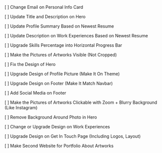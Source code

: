 [ ] Change Email on Personal Info Card

[ ] Update Title and Description on Hero

[ ] Update Profile Summary Based on Newest Resume

[ ] Update Description on Work Experiences Based on Newest Resume

[ ] Upgrade Skills Percentage into Horizontal Progress Bar

[ ] Make the Pictures of Artworks Visible (Not Cropped)

[ ] Fix the Design of Hero

[ ] Upgrade Design of Profile Picture (Make It On Theme)

[ ] Upgrade Design on Footer (Make It Match Navbar)

[ ] Add Social Media on Footer

[ ] Make the Pictures of Artworks Clickable with Zoom + Blurry Background (Like Instagram)

[ ] Remove Background Around Photo in Hero

[ ] Change or Upgrade Design on Work Experiences

[ ] Upgrade Design on Get In Touch Page (Including Logos, Layout)

[ ] Make Second Website for Portfolio About Artworks
